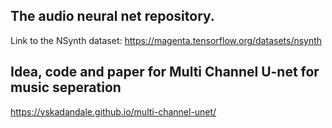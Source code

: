 ## The audio neural net repository. 
Link to the NSynth dataset: https://magenta.tensorflow.org/datasets/nsynth


## Idea, code and paper for Multi Channel U-net for music seperation
https://vskadandale.github.io/multi-channel-unet/
